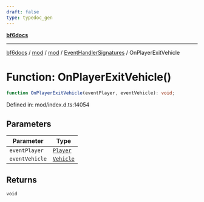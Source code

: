 ```yaml
---
draft: false
type: typedoc_gen
---
```


[**bf6docs**](../../../../_index.md)

***

[bf6docs](../../../../_index.md) / [mod](../../../_index.md) / [mod](../../_index.md) / [EventHandlerSignatures](../_index.md) / OnPlayerExitVehicle

# Function: OnPlayerExitVehicle()

```ts
function OnPlayerExitVehicle(eventPlayer, eventVehicle): void;
```

Defined in: mod/index.d.ts:14054

## Parameters

| Parameter | Type |
| ------ | ------ |
| `eventPlayer` | [`Player`](../../Player/_index.md) |
| `eventVehicle` | [`Vehicle`](../../Vehicle/_index.md) |

## Returns

`void`
